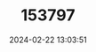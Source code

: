 ---
title: "153797"
category: "Procambarus mancus"
draft: false
date: 2024-02-22 13:03:51
languages:
  English: ["Lame Crayfish"]
---